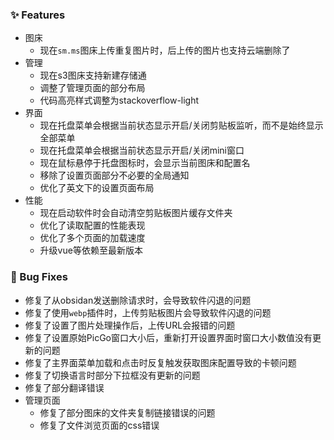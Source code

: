 ### ✨ Features

- 图床
  - 现在`sm.ms`图床上传重复图片时，后上传的图片也支持云端删除了
- 管理
  - 现在s3图床支持新建存储通
  - 调整了管理页面的部分布局
  - 代码高亮样式调整为stackoverflow-light
- 界面
  - 现在托盘菜单会根据当前状态显示开启/关闭剪贴板监听，而不是始终显示全部菜单
  - 现在托盘菜单会根据当前状态显示开启/关闭mini窗口
  - 现在鼠标悬停于托盘图标时，会显示当前图床和配置名
  - 移除了设置页面部分不必要的全局通知
  - 优化了英文下的设置页面布局
- 性能
  - 现在启动软件时会自动清空剪贴板图片缓存文件夹
  - 优化了读取配置的性能表现
  - 优化了多个页面的加载速度
  - 升级vue等依赖至最新版本

### 🐛 Bug Fixes

- 修复了从obsidan发送删除请求时，会导致软件闪退的问题
- 修复了使用`webp`插件时，上传剪贴板图片会导致软件闪退的问题
- 修复了设置了图片处理操作后，上传URL会报错的问题
- 修复了设置原始PicGo窗口大小后，重新打开设置界面时窗口大小数值没有更新的问题
- 修复了主界面菜单加载和点击时反复触发获取图床配置导致的卡顿问题
- 修复了切换语言时部分下拉框没有更新的问题
- 修复了部分翻译错误
- 管理页面
  - 修复了部分图床的文件夹复制链接错误的问题
  - 修复了文件浏览页面的css错误
